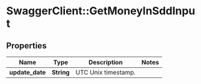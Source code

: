 # SwaggerClient::GetMoneyInSddInput

## Properties
Name | Type | Description | Notes
------------ | ------------- | ------------- | -------------
**update_date** | **String** | UTC Unix timestamp. | 


